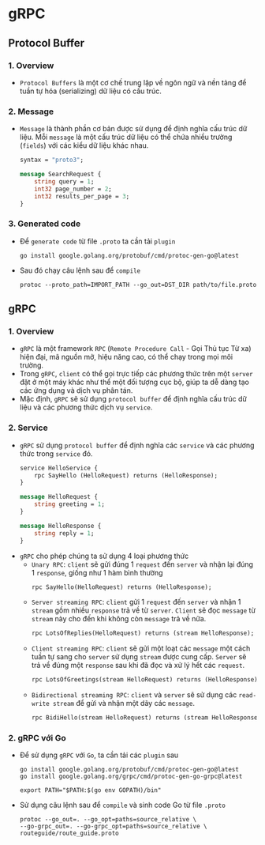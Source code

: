 # gRPC
## Protocol Buffer
### 1. Overview
- `Protocol Buffers` là một cơ chế trung lập về ngôn ngữ và nền tảng để tuần tự hóa (serializing) dữ liệu có cấu trúc.
### 2. Message
- `Message` là thành phần cơ bản được sử dụng để định nghĩa cấu trúc dữ liệu. Mỗi `message` là một cấu trúc dữ liệu có thể chứa nhiều trường (`fields`) với các kiểu dữ liệu khác nhau.
    ```proto
    syntax = "proto3";

    message SearchRequest {
        string query = 1;
        int32 page_number = 2;
        int32 results_per_page = 3;
    }
    ```

### 3. Generated code
- Để `generate code` từ file `.proto` ta cần tải `plugin`
    ```
    go install google.golang.org/protobuf/cmd/protoc-gen-go@latest
    ```
- Sau đó chạy câu lệnh sau để `compile`
    ```
    protoc --proto_path=IMPORT_PATH --go_out=DST_DIR path/to/file.proto
    ```

## gRPC
### 1. Overview
- `gRPC` là một framework `RPC` (`Remote Procedure Call` - Gọi Thủ tục Từ xa) hiện đại, mã nguồn mở, hiệu năng cao, có thể chạy trong mọi môi trường.
- Trong `gRPC`, `client` có thể gọi trực tiếp các phương thức trên một `server` đặt ở một máy khác như thể một đối tượng cục bộ, giúp ta dễ dàng tạo các ứng dụng và dịch vụ phân tán.
- Mặc định, `gRPC` sẽ sử dụng `protocol buffer` để định nghĩa cấu trúc dữ liệu và các phương thức dịch vụ `service`.
### 2. Service
- `gRPC` sử dụng `protocol buffer` để định nghĩa các `service` và các phương thức trong `service` đó.
    ```proto
    service HelloService {
        rpc SayHello (HelloRequest) returns (HelloResponse);
    }

    message HelloRequest {
        string greeting = 1;
    }

    message HelloResponse {
        string reply = 1;
    }
    ```
- `gRPC` cho phép chúng ta sử dụng 4 loại phương thức
    - `Unary RPC`: `client` sẽ gửi đúng 1 `request` đến `server` và nhận lại đúng 1 `response`, giống như 1 hàm bình thường
        ```proto
        rpc SayHello(HelloRequest) returns (HelloResponse);
        ```
    - `Server streaming RPC`: `client` gửi 1 `request` đến `server` và nhận 1 `stream` gồm nhiều `response` trả về từ `server`. `Client` sẽ đọc `message` từ `stream` này cho đến khi không còn `message` trả về nữa.
        ```proto
        rpc LotsOfReplies(HelloRequest) returns (stream HelloResponse);
        ```
    - `Client streaming RPC`: `client` sẽ gửi một loạt các `message` một cách tuần tự sang cho `server` sử dụng `stream` được cung cấp. `Server` sẽ trả về đúng một `response` sau khi đã đọc và xử lý hết các `request`.
        ```proto
        rpc LotsOfGreetings(stream HelloRequest) returns (HelloResponse);
        ```
    - `Bidirectional streaming RPC`: `client` và `server` sẽ sử dụng các `read-write stream` để gửi và nhận một dãy các `message`. 
        ```proto
        rpc BidiHello(stream HelloRequest) returns (stream HelloResponse);
        ```
### 2. gRPC với Go
- Để sử dụng `gRPC` với `Go`, ta cần tải các `plugin` sau
    ```
    go install google.golang.org/protobuf/cmd/protoc-gen-go@latest
    go install google.golang.org/grpc/cmd/protoc-gen-go-grpc@latest
    ```
    ```
    export PATH="$PATH:$(go env GOPATH)/bin"
    ```
- Sử dụng câu lệnh sau để `compile` và sinh code Go từ file `.proto`
    ```
    protoc --go_out=. --go_opt=paths=source_relative \
    --go-grpc_out=. --go-grpc_opt=paths=source_relative \
    routeguide/route_guide.proto
    ```
